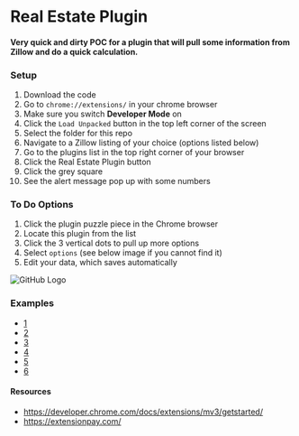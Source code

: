 # Real Estate Plugin

#### Very quick and dirty POC for a plugin that will pull some information from Zillow and do a quick calculation.

### Setup

1. Download the code
1. Go to `chrome://extensions/` in your chrome browser
1. Make sure you switch **Developer Mode** on
1. Click the `Load Unpacked` button in the top left corner of the screen
1. Select the folder for this repo
1. Navigate to a Zillow listing of your choice (options listed below)
1. Go to the plugins list in the top right corner of your browser
1. Click the Real Estate Plugin button
1. Click the grey square
1. See the alert message pop up with some numbers

### To Do Options

1. Click the plugin puzzle piece in the Chrome browser
1. Locate this plugin from the list
1. Click the 3 vertical dots to pull up more options
1. Select `options` (see below image if you cannot find it)
1. Edit your data, which saves automatically

![GitHub Logo](/images/option.png)

### Examples

- [1](https://www.zillow.com/homedetails/3811-Rosemary-Ln-SE-Conyers-GA-30013/15010366_zpid/)
- [2](https://www.zillow.com/homedetails/27-17-42nd-Rd-19E-Long-Island-City-NY-11101/2069919206_zpid/)
- [3](https://www.zillow.com/homedetails/1509-Washington-Ave-Northampton-PA-18067/10116971_zpid/)
- [4](https://www.zillow.com/homedetails/1336-E-6th-St-Bethlehem-PA-18015/10163633_zpid/)
- [5](https://www.zillow.com/homes/for_sale/10126526_zpid/?utm_source=email&utm_medium=email&utm_campaign=emo-instantsavedsearch&rtoken=77052707-abbf-446f-8e32-74ddcc6526a1~X1-ZUvaw5ca80muq1_56tmi&utm_term=urn:msg:202109021759305427ba3d7b40312c&utm_content=sentEmailDate-forsaleimage-PSS&searchQueryState=%7B%22usersSearchTerm%22%3A%22Northampton+County%2C+PA%22%2C%22mapBounds%22%3A%7B%22west%22%3A-75.8416164033203%2C%22east%22%3A-74.81851459667968%2C%22south%22%3A40.486694974332536%2C%22north%22%3A41.017774742995734%7D%2C%22regionSelection%22%3A%5B%7B%22regionId%22%3A3112%2C%22regionType%22%3A4%7D%5D%2C%22filterState%22%3A%7B%22price%22%3A%7B%22min%22%3A50000%2C%22max%22%3A150000%7D%2C%22mp%22%3A%7B%22min%22%3A178%2C%22max%22%3A364%7D%2C%22sort%22%3A%7B%22value%22%3A%22globalrelevanceex%22%7D%2C%22nc%22%3A%7B%22value%22%3Afalse%7D%2C%22fore%22%3A%7B%22value%22%3Afalse%7D%2C%22cmsn%22%3A%7B%22value%22%3Afalse%7D%2C%22auc%22%3A%7B%22value%22%3Afalse%7D%2C%22ah%22%3A%7B%22value%22%3Atrue%7D%2C%22mf%22%3A%7B%22value%22%3Afalse%7D%7D%2C%22mapZoom%22%3A11%2C%22savedSearchEnrollmentId%22%3A%22X1-SS0hxqkbf5e2gw1000000000_1r7kj%22%7D&3col=true)
- [6](https://www.zillow.com/homedetails/349-N-Clinton-Ave-Lindenhurst-NY-11757/32603502_zpid/)

#### Resources

- https://developer.chrome.com/docs/extensions/mv3/getstarted/
- https://extensionpay.com/

